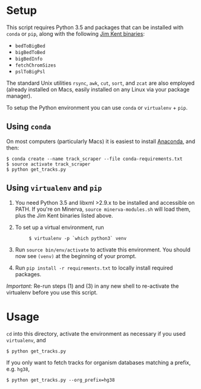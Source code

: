 # Setup

This script requires Python 3.5 and packages that can be installed with `conda` or `pip`, along with the following [Jim Kent binaries][jksrc]:

- `bedToBigBed`
- `bigBedToBed`
- `bigBedInfo`
- `fetchChromSizes`
- `pslToBigPsl`

[jksrc]: http://hgdownload.cse.ucsc.edu/admin/exe/

The standard Unix utilities `rsync`, `awk`, `cut`, `sort`, and `zcat` are also employed (already installed on Macs, easily installed on any Linux via your package manager).

To setup the Python environment you can use `conda` or `virtualenv` + `pip`.

## Using `conda`

On most computers (particularly Macs) it is easiest to install [Anaconda](https://www.continuum.io/downloads), and then:

    $ conda create --name track_scraper --file conda-requirements.txt
    $ source activate track_scraper
    $ python get_tracks.py

## Using `virtualenv` and `pip`

1. You need Python 3.5 and libxml >2.9.x to be installed and accessible on PATH. If you're on Minerva, `source minerva-modules.sh` will load them, plus the Jim Kent binaries listed above.

2. To set up a virtual environment, run

            $ virtualenv -p `which python3` venv

3. Run `source bin/env/activate` to activate this environment. You should now see `(venv)` at the beginning of your prompt.

4. Run `pip install -r requirements.txt` to locally install required packages.

*Important:* Re-run steps (1) and (3) in any new shell to re-activate the virtualenv before you use this script.

# Usage

`cd` into this directory, activate the environment as necessary if you used `virtualenv`, and 

    $ python get_tracks.py

If you only want to fetch tracks for organism databases matching a prefix, e.g. `hg38`,

    $ python get_tracks.py --org_prefix=hg38